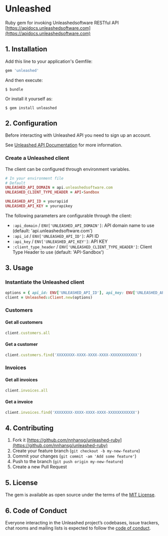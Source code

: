 # Unleashed

Ruby gem for invoking Unleashedsoftware RESTful API [https://apidocs.unleashedsoftware.com](https://apidocs.unleashedsoftware.com)

## 1. Installation

Add this line to your application's Gemfile:

```ruby
gem 'unleashed'
```

And then execute:

    $ bundle

Or install it yourself as:

    $ gem install unleashed

## 2. Configuration

Before interacting with Unleashed API you need to sign up an account.

See [Unleashed API Documentation](https://apidocs.unleashedsoftware.com/) for more information.

### Create a Unleashed client

The client can be configured through environment variables.

```ruby
# In your environment file
# Default
UNLEASHED_API_DOMAIN = api.unleashedsoftware.com
UNLEASHED_CLIENT_TYPE_HEADER = API-Sandbox

UNLEASHED_API_ID = yourapiid
UNLEASHED_API_KEY = yourapikey
```

The following parameters are configurable through the client:

* `:api_domain` / `ENV['UNLEASHED_API_DOMAIN']`: API domain name to use (default: 'api.unleashedsoftware.com')
* `:api_id` / `ENV['UNLEASHED_API_ID']`: API ID
* `:api_key` / `ENV['UNLEASHED_API_KEY']`: API KEY
* `:client_type_header` / `ENV['UNLEASHED_CLIENT_TYPE_HEADER']`: Client Type Header to use (default: 'API-Sandbox')

## 3. Usage

### Instantiate the Unleashed client

```ruby
options = { api_id: ENV['UNLEASHED_API_ID'], api_key: ENV['UNLEASHED_API_KEY'] }
client = Unleashed::Client.new(options)
```

### Customers

#### Get all customers

```ruby
client.customers.all
```

#### Get a customer

```ruby
client.customers.find('XXXXXXXX-XXXX-XXXX-XXXX-XXXXXXXXXXXX')
```
### Invoices

#### Get all invoices

```ruby
client.invoices.all
```

#### Get a invoice

```ruby
client.invoices.find('XXXXXXXX-XXXX-XXXX-XXXX-XXXXXXXXXXXX')
```

## 4. Contributing

  1. Fork it [https://github.com/nnhansg/unleashed-ruby](https://github.com/nnhansg/unleashed-ruby)
  2. Create your feature branch (`git checkout -b my-new-feature`)
  3. Commit your changes (`git commit -am 'Add some feature'`)
  4. Push to the branch (`git push origin my-new-feature`)
  5. Create a new Pull Request

## 5. License

The gem is available as open source under the terms of the [MIT License](https://opensource.org/licenses/MIT).

## 6. Code of Conduct

Everyone interacting in the Unleashed project’s codebases, issue trackers, chat rooms and mailing lists is expected to follow the [code of conduct](https://github.com/nnhansg/unleashed-ruby/blob/master/CODE_OF_CONDUCT.md).
